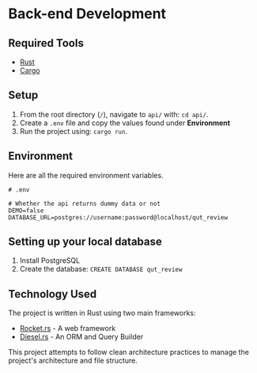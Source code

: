 # Back-end Development

## Required Tools

- [Rust](https://www.rust-lang.org/)
- [Cargo](https://doc.rust-lang.org/stable/cargo/)

## Setup

1. From the root directory (`/`), navigate to `api/` with: `cd api/`.
2. Create a `.env` file and copy the values found under **Environment**
3. Run the project using: `cargo run`.

## Environment

Here are all the required environment variables.

```
# .env

# Whether the api returns dummy data or not
DEMO=false 
DATABASE_URL=postgres://username:password@localhost/qut_review
```

## Setting up your local database

1. Install PostgreSQL
2. Create the database: `CREATE DATABASE qut_review`

## Technology Used

The project is written in Rust using two main frameworks:

- [Rocket.rs](https://rocket.rs/) - A web framework
- [Diesel.rs](https://diesel.rs/) - An ORM and Query Builder

This project attempts to follow clean architecture practices to manage the project's architecture and file structure.
